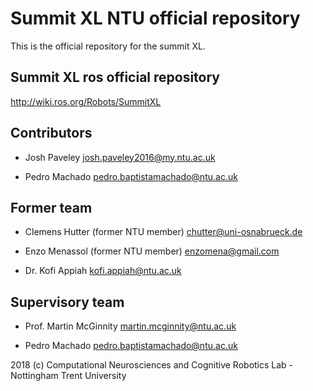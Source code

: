 # Summit XL NTU official repository
This is the official repository for the summit XL.

## Summit XL ros official repository

http://wiki.ros.org/Robots/SummitXL
  
## Contributors

* Josh Paveley <josh.paveley2016@my.ntu.ac.uk>

* Pedro Machado <pedro.baptistamachado@ntu.ac.uk>

## Former team

* Clemens Hutter (former NTU member) <chutter@uni-osnabrueck.de>

* Enzo Menassol (former NTU member) <enzomena@gmail.com>

* Dr. Kofi Appiah <kofi.appiah@ntu.ac.uk>
  
## Supervisory team
* Prof. Martin McGinnity <martin.mcginnity@ntu.ac.uk>

* Pedro Machado <pedro.baptistamachado@ntu.ac.uk>



2018 (c) Computational Neurosciences and Cognitive Robotics Lab - Nottingham Trent University
